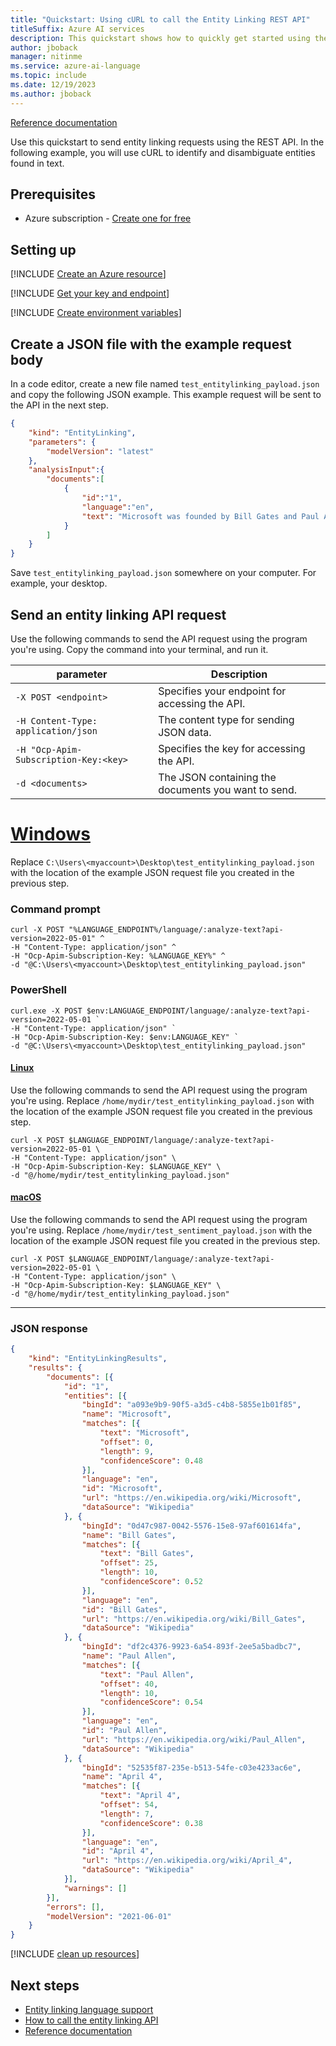 ```yaml
---
title: "Quickstart: Using cURL to call the Entity Linking REST API"
titleSuffix: Azure AI services
description: This quickstart shows how to quickly get started using the Entity linking REST API in Azure AI services.
author: jboback
manager: nitinme
ms.service: azure-ai-language
ms.topic: include
ms.date: 12/19/2023
ms.author: jboback
---
```


[Reference documentation](https://go.microsoft.com/fwlink/?linkid=2239169)

Use this quickstart to send entity linking requests using the REST API. In the following example, you will use cURL to identify and disambiguate entities found in text.

## Prerequisites

* Azure subscription - [Create one for free](https://azure.microsoft.com/free/cognitive-services)

## Setting up

[!INCLUDE [Create an Azure resource](../../../includes/create-resource.md)]



[!INCLUDE [Get your key and endpoint](../../../includes/get-key-endpoint.md)]



[!INCLUDE [Create environment variables](../../../includes/environment-variables.md)]


## Create a JSON file with the example request body

In a code editor, create a new file named `test_entitylinking_payload.json` and copy the following JSON example. This example request will be sent to the API in the next step.

```json
{
    "kind": "EntityLinking",
    "parameters": {
        "modelVersion": "latest"
    },
    "analysisInput":{
        "documents":[
            {
                "id":"1",
                "language":"en",
                "text": "Microsoft was founded by Bill Gates and Paul Allen on April 4, 1975."
            }
        ]
    }
}
```

Save `test_entitylinking_payload.json` somewhere on your computer. For example, your desktop.

<a name='send-a-entity-linking-api-request'></a>

## Send an entity linking API request

Use the following commands to send the API request using the program you're using. Copy the command into your terminal, and run it.

|parameter  |Description  |
|---------|---------|
|`-X POST <endpoint>`     | Specifies your endpoint for accessing the API.        |
|`-H Content-Type: application/json`     | The content type for sending JSON data.          |
|`-H "Ocp-Apim-Subscription-Key:<key>`    | Specifies the key for accessing the API.        |
|`-d <documents>`     | The JSON containing the documents you want to send.         |

# [Windows](#tab/windows)

 Replace `C:\Users\<myaccount>\Desktop\test_entitylinking_payload.json` with the location of the example JSON request file you created in the previous step.

### Command prompt

```terminal
curl -X POST "%LANGUAGE_ENDPOINT%/language/:analyze-text?api-version=2022-05-01" ^
-H "Content-Type: application/json" ^
-H "Ocp-Apim-Subscription-Key: %LANGUAGE_KEY%" ^
-d "@C:\Users\<myaccount>\Desktop\test_entitylinking_payload.json"
```

### PowerShell

```terminal
curl.exe -X POST $env:LANGUAGE_ENDPOINT/language/:analyze-text?api-version=2022-05-01 `
-H "Content-Type: application/json" `
-H "Ocp-Apim-Subscription-Key: $env:LANGUAGE_KEY" `
-d "@C:\Users\<myaccount>\Desktop\test_entitylinking_payload.json"
```

#### [Linux](#tab/linux)

Use the following commands to send the API request using the program you're using. Replace `/home/mydir/test_entitylinking_payload.json` with the location of the example JSON request file you created in the previous step.

```terminal
curl -X POST $LANGUAGE_ENDPOINT/language/:analyze-text?api-version=2022-05-01 \
-H "Content-Type: application/json" \
-H "Ocp-Apim-Subscription-Key: $LANGUAGE_KEY" \
-d "@/home/mydir/test_entitylinking_payload.json"
```

#### [macOS](#tab/macos)

Use the following commands to send the API request using the program you're using. Replace `/home/mydir/test_sentiment_payload.json` with the location of the example JSON request file you created in the previous step.

```terminal
curl -X POST $LANGUAGE_ENDPOINT/language/:analyze-text?api-version=2022-05-01 \
-H "Content-Type: application/json" \
-H "Ocp-Apim-Subscription-Key: $LANGUAGE_KEY" \
-d "@/home/mydir/test_entitylinking_payload.json"
```

---

### JSON response

```json
{
	"kind": "EntityLinkingResults",
	"results": {
		"documents": [{
			"id": "1",
			"entities": [{
				"bingId": "a093e9b9-90f5-a3d5-c4b8-5855e1b01f85",
				"name": "Microsoft",
				"matches": [{
					"text": "Microsoft",
					"offset": 0,
					"length": 9,
					"confidenceScore": 0.48
				}],
				"language": "en",
				"id": "Microsoft",
				"url": "https://en.wikipedia.org/wiki/Microsoft",
				"dataSource": "Wikipedia"
			}, {
				"bingId": "0d47c987-0042-5576-15e8-97af601614fa",
				"name": "Bill Gates",
				"matches": [{
					"text": "Bill Gates",
					"offset": 25,
					"length": 10,
					"confidenceScore": 0.52
				}],
				"language": "en",
				"id": "Bill Gates",
				"url": "https://en.wikipedia.org/wiki/Bill_Gates",
				"dataSource": "Wikipedia"
			}, {
				"bingId": "df2c4376-9923-6a54-893f-2ee5a5badbc7",
				"name": "Paul Allen",
				"matches": [{
					"text": "Paul Allen",
					"offset": 40,
					"length": 10,
					"confidenceScore": 0.54
				}],
				"language": "en",
				"id": "Paul Allen",
				"url": "https://en.wikipedia.org/wiki/Paul_Allen",
				"dataSource": "Wikipedia"
			}, {
				"bingId": "52535f87-235e-b513-54fe-c03e4233ac6e",
				"name": "April 4",
				"matches": [{
					"text": "April 4",
					"offset": 54,
					"length": 7,
					"confidenceScore": 0.38
				}],
				"language": "en",
				"id": "April 4",
				"url": "https://en.wikipedia.org/wiki/April_4",
				"dataSource": "Wikipedia"
			}],
			"warnings": []
		}],
		"errors": [],
		"modelVersion": "2021-06-01"
	}
}
```

[!INCLUDE [clean up resources](../../../includes/clean-up-resources.md)]


## Next steps

* [Entity linking language support](../../language-support.md)
* [How to call the entity linking API](../../how-to/call-api.md)  
* [Reference documentation](https://go.microsoft.com/fwlink/?linkid=2239169)
